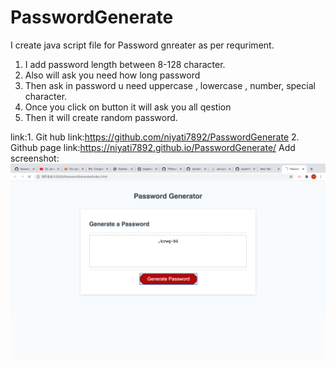 # PasswordGenerate
I create java script file for Password gnreater as per requriment.
1. I add password length between 8-128 character.
2. Also will ask you need how long password
3. Then ask in password u need uppercase , lowercase , number, special character.
4. Once you click on button it will ask you all qestion
5. Then it will create random password.

link:1. Git hub link:https://github.com/niyati7892/PasswordGenerate
     2. Github page link:https://niyati7892.github.io/PasswordGenerate/
Add screenshot:
       ![screenshot](https://github.com/niyati7892/PasswordGenerate/blob/main/screenshot.png?raw=true)

     
     
     
